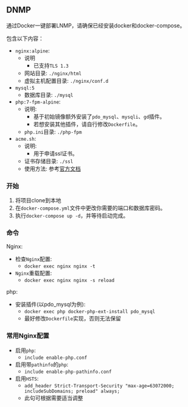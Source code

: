 ## DNMP

通过Docker一键部署LNMP，请确保已经安装docker和docker-compose。

包含以下内容：

- `nginx:alpine`:
  - 说明
    - 已支持`TLS 1.3`
  - 网站目录: `./nginx/html`
  - 虚拟主机配置目录: `./nginx/conf.d`
- `mysql:5`
  - 数据库目录: `./mysql`
- `php:7-fpm-alpine`:
  - 说明:
    - 基于初始镜像额外安装了`pdo_mysql`、`mysqli`、`gd`插件。
    - 若想安装其他插件，请自行修改`Dockerfile`。
  - `php.ini`目录: `./php-fpm`
- `acme.sh`:
  - 说明:
    - 用于申请ssl证书。
  - 证书存储目录: `./ssl`
  - 使用方法: 参考[官方文档](https://github.com/Neilpang/acme.sh)

### 开始

1. 将项目clone到本地
2. 在`docker-compose.yml`文件中更改你需要的端口和数据库密码。
3. 执行`docker-compose up -d`，并等待启动完成。

### 命令

Nginx:

- 检查`Nginx`配置:
  - `docker exec nginx nginx -t`
- `Nginx`重载配置:
  - `docker exec nginx nginx -s reload`

php:

- 安装插件(以pdo_mysql为例):
  - `docker exec php docker-php-ext-install pdo_mysql`
  - 最好修改`Dockerfile`实现，否则无法保留

### 常用Nginx配置

- 启用`php`:
  - `include enable-php.conf`
- 启用带`pathinfo`的`php`:
  - `include enable-php-pathinfo.conf`
- 启用`HSTS`:
  - `add_header Strict-Transport-Security "max-age=63072000; includeSubDomains; preload" always;`
  - 此句可根据需要适当调整

